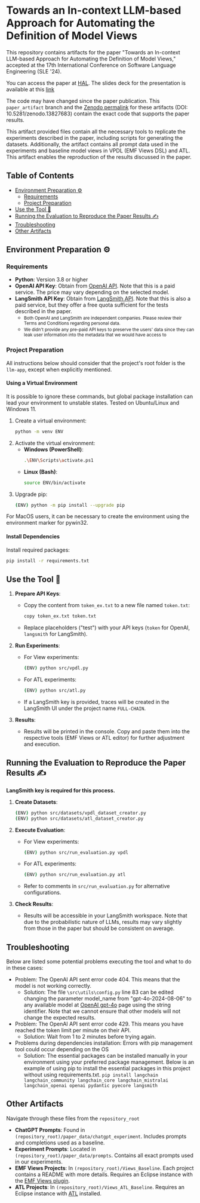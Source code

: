 # Towards an In-context LLM-based Approach for Automating the Definition of Model Views

This repository contains artifacts for the paper "Towards an In-context LLM-based Approach for Automating the Definition of Model Views," accepted at the 17th International Conference on Software Language Engineering (SLE '24).

You can access the paper at [HAL](https://hal.science/hal-04698209v1/).
The slides deck for the presentation is available at this [link](https://zenodo.org/records/14446887)

The code may have changed since the paper publication. This `paper_artifact` branch and the [Zenodo permalink](https://zenodo.org/records/13827683) for these artifacts (DOI: 10.5281/zenodo.13827683) contain the exact code that supports the paper results.

This artifact provided files contain all the necessary tools to replicate the experiments described in the paper, including scripts for generating the datasets.
Additionally, the artifact contains all prompt data used in the experiments and baseline model views in VPDL (EMF Views DSL) and ATL.
This artifact enables the reproduction of the results discussed in the paper.

## Table of Contents

- [Environment Preparation ⚙️](#environment-preparation-⚙️)
  - [Requirements](#requirements)
  - [Project Preparation](#project-preparation)
- [Use the Tool 🚀](#use-the-tool-🚀)
- [Running the Evaluation to Reproduce the Paper Results ✍️](#running-the-evaluation-to-reproduce-the-paper-results-✍️)
- [Troubleshooting](#troubleshooting)
- [Other Artifacts](#other-artifacts)

## Environment Preparation ⚙️

### Requirements

- **Python**: Version 3.8 or higher
- **OpenAI API Key**: Obtain from [OpenAI API](https://platform.openai.com/docs/api-reference/introduction). Note that this is a paid service. The price may vary depending on the selected model.
- **LangSmith API Key**: Obtain from [LangSmith API](https://docs.smith.langchain.com/how_to_guides/setup/create_account_api_key). Note that this is also a paid service, but they offer a free quota sufficient for the tests described in the paper.
   - <small>Both OpenAI and LangSmith are independent companies. Please review their Terms and Conditions regarding personal data.</small>
   - <small>We didn't provide any pre-paid API keys to preserve the users' data since they can leak user information into the metadata that we would have access to</small>

### Project Preparation

All instructions below should consider that the project's root folder is the `llm-app`, except when explicitly mentioned.

#### Using a Virtual Environment

It is possible to ignore these commands, but global package installation can lead your environment to unstable states. Tested on Ubuntu/Linux and Windows 11.

1. Create a virtual environment:
   ```bash
   python -m venv ENV
   ```
2. Activate the virtual environment:
   - **Windows (PowerShell)**:
     ```bash
     .\ENV\Scripts\activate.ps1
     ```
   - **Linux (Bash)**:
     ```bash
     source ENV/bin/activate
     ```
3. Upgrade pip:
   ```bash
   (ENV) python -m pip install --upgrade pip
   ```

For MacOS users, it can be necessary to create the environment using the environment marker for pywin32.

#### Install Dependencies

Install required packages:
```bash
pip install -r requirements.txt
```

## Use the Tool 🚀

1. **Prepare API Keys**:
   - Copy the content from `token_ex.txt` to a new file named `token.txt`:
     ```bash
     copy token_ex.txt token.txt
     ```
   - Replace placeholders ("test") with your API keys (`token` for OpenAI, `langsmith` for LangSmith).

2. **Run Experiments**:
   - For View experiments:
     ```bash
     (ENV) python src/vpdl.py
     ```
   - For ATL experiments:
     ```bash
     (ENV) python src/atl.py
     ```
   - If a LangSmith key is provided, traces will be created in the LangSmith UI under the project name `FULL-CHAIN`.

3. **Results**:
   - Results will be printed in the console. Copy and paste them into the respective tools (EMF Views or ATL editor) for further adjustment and execution.

## Running the Evaluation to Reproduce the Paper Results ✍️

**LangSmith key is required for this process.**

1. **Create Datasets**:
   ```bash
   (ENV) python src/datasets/vpdl_dataset_creator.py
   (ENV) python src/datasets/atl_dataset_creator.py
   ```

2. **Execute Evaluation**:
   - For View experiments:
     ```bash
     (ENV) python src/run_evaluation.py vpdl
     ```
   - For ATL experiments:
     ```bash
     (ENV) python src/run_evaluation.py atl
     ```
   - Refer to comments in `src/run_evaluation.py` for alternative configurations.

3. **Check Results**:
   - Results will be accessible in your LangSmith workspace. Note that due to the probabilistic nature of LLMs, results may vary slightly from those in the paper but should be consistent on average.

## Troubleshooting

Below are listed some potential problems executing the tool and what to do in these cases:

- Problem: The OpenAI API sent error code 404. This means that the model is not working correctly.
   - Solution: The file `\src\utils\config.py` line 83 can be edited changing the parameter model_name from "gpt-4o-2024-08-06" to any available model at [OpenAI gpt-4o](https://platform.openai.com/docs/models/gpt-4o) page using the string identifier. Note that we cannot ensure that other models will not change the expected results.
- Problem: The OpenAI API sent error code 429. This means you have reached the token limit per minute on their API.
   - Solution: Wait from 1 to 2 minutes before trying again.
- Problems during dependencies installation: Errors with pip management tool could occur depending on the OS
   - Solution: The essential packages can be installed manually in your environment using your preferred package management. Below is an example of using pip to install the essential packages in this project without using requirements.txt.
    `pip install langchain langchain_community langchain_core langchain_mistralai langchain_openai openai pydantic pyecore langsmith`


## Other Artifacts

Navigate through these files from the `repository_root`

- **ChatGPT Prompts**: Found in `(repository_root)/paper_data/chatgpt_experiment`. Includes prompts and completions used as a baseline.
- **Experiment Prompts**: Located in `(repository_root)/paper_data/prompts`. Contains all exact prompts used in our experiments.
- **EMF Views Projects**: In `(repository_root)/Views_Baseline`. Each project contains a README with more details. Requires an Eclipse instance with the [EMF Views plugin](https://www.atlanmod.org/emfviews/manual/user.html).
- **ATL Projects**: In `(repository_root)/Views_ATL_Baseline`. Requires an Eclipse instance with [ATL](https://eclipse.dev/atl/) installed.